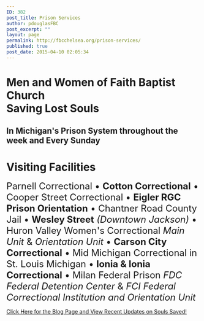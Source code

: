 ```yaml
---
ID: 382
post_title: Prison Services
author: pdouglasFBC
post_excerpt: ""
layout: page
permalink: http://fbcchelsea.org/prison-services/
published: true
post_date: 2015-04-10 02:05:34
---
```

<h1><strong>Men and Women of Faith Baptist Church<br />Saving Lost Souls</strong></h1><h2>In Michigan's Prison System throughout the week and Every Sunday</h2><div class="jumbotron hidden-sm"><h1 class="text-center"><strong>Visiting Facilities</strong></h1><span style="font-size: 24px;">Parnell Correctional • <strong>Cotton Correctional</strong> • Cooper Street Correctional • <strong>Eigler RGC Prison Orientation</strong> • Chantner Road County Jail • <strong>Wesley Street</strong> <em>(Downtown Jackson)</em> • Huron Valley Women's Correctional <em>Main Unit</em> &amp; <em>Orientation Unit</em> • <strong>Carson City Correctional</strong> • Mid Michigan Correctional in St. Louis Michigan • <strong>Ionia &amp; Ionia Correctional</strong> • Milan Federal Prison <em>FDC Federal Detention Center</em> &amp; <em>FCI Federal Correctional Institution and Orientation Unit</em></span></div><p><a href="http://fbcchelsea.org/category/ministries/prison-services/">Click Here for the Blog Page and View Recent Updates on Souls Saved!</a></p>